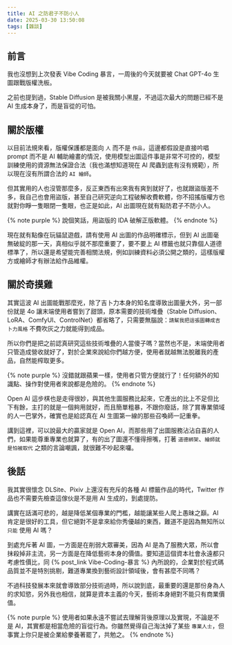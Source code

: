 ```yaml
---
title: AI 之防君子不防小人
date: 2025-03-30 13:50:08
tags: [雜談]
---
```


## 前言

我也沒想到上次發表 Vibe Coding 暴言，一周後的今天就要被 Chat GPT-4o 生圖跟戰版權洗板。

之前也提到過，Stable Diffusion 是被我關小黑屋，不過這次最大的問題已經不是 AI 生成本身了，而是盲從的可怕。

## 關於版權

以目前法規來看，版權保護都是面向 `人` 而不是 `作品`，這邊都假設是直接吟唱 prompt 而不是 AI 輔助繪畫的情況，使用模型出圖這件事是非常不可控的，模型訓練使用的資源無法保證合法（我也滿想知道現在 AI 爬蟲到底有沒有規範），所以現在沒有所謂合法的 `AI 繪師`。

但其實用的人也沒管那麼多，反正東西有出來我有爽到就好了，也就跟盜版差不多，我自己也會用盜版，甚至自己研究逆向工程破解收費軟體，你不招搖版權方也就對你睜一隻眼閉一隻眼，也正是如此，AI 出圖現在就有點防君子不防小人。

{% note purple %}
說個笑話，用盜版的 IDA 破解正版軟體。
{% endnote %}

現在就有點像在玩貓鼠遊戲，請有使用 AI 出圖的作品明確標示，但到 AI 出圖毫無破綻的那一天，真相似乎就不那麼重要了，要不要上 AI 標籤也就只靠個人道德標準了，所以還是希望能完善相關法規，例如訓練資料必須公開之類的，這樣版權方或繪師才有辦法給作品維權。

## 關於奇摸雞

其實這波 AI 出圖能戰那麼兇，除了吉卜力本身的知名度導致出圖量大外，另一部份就是 4o 讓末端使用者嘗到了甜頭，原本需要的技術堆疊（Stable Diffusion、LoRA、ComfyUI、ControlNet）都省略了，只需要無腦說：`請幫我把這張圖轉成吉卜力風格` 不費吹灰之力就能得到成品。

所以你們是把之前認真研究這些技術堆疊的人當傻子嗎？當然也不是，末端使用者只管造成營收就好了，對於企業來說給你們越方便，使用者就越無法脫離我的產品，自然能榨取更多。

{% note purple %}
沒錯就跟蘋果一樣，使用者只管方便就行了！任何額外的知識點、操作對使用者來說都是危險的。
{% endnote %}

Open AI 這步棋也是走得很妙，與其他生圖服務比起來，它產出的比上不足但比下有餘，主打的就是一個夠用就好，而且簡單粗暴，不跟你廢話，除了賞專業領域的人一巴掌外，確實也是給認真在 AI 生圖第一線的那些召喚師一記重拳。

講到這裡，可以說最大的贏家就是 Open AI，而那些用了出圖服務沾沾自喜的人們，如果能尊重專業也就算了，有的出了圖還不懂得擦嘴，打著 `道德綁架`、`繪師就是怕被取代` 之類的言論嘲諷，就很難不吵起來囉。

## 後話

我其實很懷念 DLSite、Pixiv 上還沒有充斥的各種 AI 標籤作品的時代，Twitter 作品也不需要先檢查這傢伙是不是用 AI 生成的，到處提防。

講實在話滿可悲的，越是降低某個專業的門檻，越能讓某些人爬上愚昧之巔。AI 肯定是很好的工具，但它絕對不是拿來給你秀優越的東西，難道不是因為無知所以 `只能` 使用 AI 嗎？

到處充斥著 AI 圖，一方面是在削弱大眾審美，因為 AI 是為了服務大眾，所以會抹殺掉非主流，另一方面是在降低藝術本身的價值。要知道這個資本社會永遠都只考慮性價比，同 {% post_link Vibe-Coding-暴言 %} 內所說的，企業對於程式碼品質並不是特別挑剔，難道專業換到藝術設計領域後，會有甚麼不同嗎？

不過科技發展本來就會導致部分技術過時，所以說到底，最重要的還是那份身為人的求知慾，另外我也相信，就算是資本主義的今天，藝術本身絕對不能只有商業價值。

{% note purple %}
使用者如果永遠不嘗試去理解背後原理以及實現，不論是不是 AI，其實都是相當危險的盲從行為。你雖然覺得自己淘汰掉了某些 `專業人士`，但事實上你只是被企業給豢養著罷了，共勉之。
{% endnote %}
